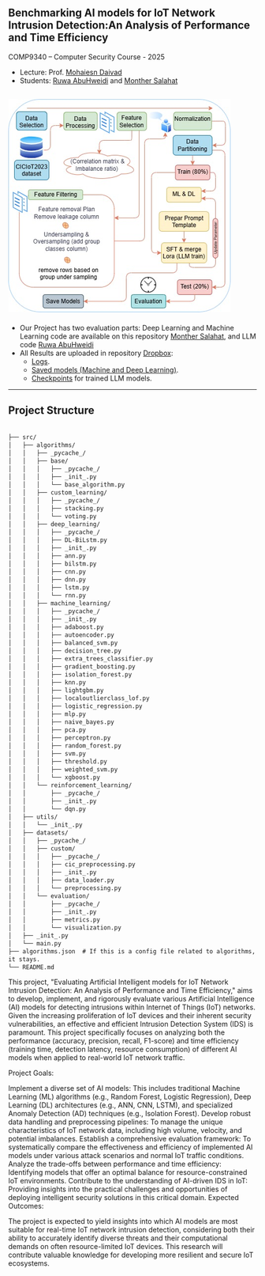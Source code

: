 ## Benchmarking AI models for IoT Network Intrusion Detection:An Analysis of Performance and Time Efficiency

COMP9340 – Computer Security Course - 2025

- Lecture: Prof. [Mohaiesn Daivad](https://www.cs.ucf.edu/~mohaisen/)
- Students: [Ruwa AbuHweidi](https://github.com/RuwaYafa) and [Monther Salahat](https://github.com/msalahat2015/IoT-IDS)

![Methodology Pipeline](IoT-Methodology.png)
---
* Our Project has two evaluation parts: Deep Learning and Machine Learning code are available on this repository [Monther Salahat](https://github.com/msalahat2015/IoT-IDS), and LLM code [Ruwa AbuHweidi](https://github.com/RuwaYafa/IoT-IDS-LLM)
* All Results are uploaded in repository [Dropbox](https://www.dropbox.com/scl/fo/7y8a8j7tko3da90sr6mco/AHpHYC95o7b65hER_MAKjKs?rlkey=2m6asv519j7w6li4d2c45ecbo&dl=0):
  * [Logs](https://www.dropbox.com/scl/fo/62zortvc8kuwud8ptn1n0/AEUulu3p5iGV0338tpijExU?rlkey=oaj70ynnmv2dtruwp5j4obs9v&dl=0).
  * [Saved models (Machine and Deep Learning)](https://drive.google.com/drive/folders/14io4lIMozrjQo1An5drDHKUwH6-ukY3X?usp=sharing).
  * [Checkpoints](https://www.dropbox.com/scl/fo/yg306y5df9y5eyjp9mz72/AKbDfF1MVBljfVSORMXKsC4?rlkey=wgv7mnhscnbvij32v12qd8lgo&dl=0) for trained LLM models.
---
## Project Structure 
<pre><code>
├── src/
│   ├── algorithms/
│   │   ├── _pycache_/
│   │   ├── base/
│   │   │   ├── _pycache_/
│   │   │   ├── _init_.py
│   │   │   └── base_algorithm.py
│   │   ├── custom_learning/
│   │   │   ├── _pycache_/
│   │   │   ├── stacking.py
│   │   │   └── voting.py
│   │   ├── deep_learning/
│   │   │   ├── _pycache_/
│   │   │   ├── DL-BiLstm.py
│   │   │   ├── _init_.py
│   │   │   ├── ann.py
│   │   │   ├── bilstm.py
│   │   │   ├── cnn.py
│   │   │   ├── dnn.py
│   │   │   ├── lstm.py
│   │   │   └── rnn.py
│   │   ├── machine_learning/
│   │   │   ├── _pycache_/
│   │   │   ├── _init_.py
│   │   │   ├── adaboost.py
│   │   │   ├── autoencoder.py
│   │   │   ├── balanced_svm.py
│   │   │   ├── decision_tree.py
│   │   │   ├── extra_trees_classifier.py
│   │   │   ├── gradient_boosting.py
│   │   │   ├── isolation_forest.py
│   │   │   ├── knn.py
│   │   │   ├── lightgbm.py
│   │   │   ├── localoutlierclass_lof.py
│   │   │   ├── logistic_regression.py
│   │   │   ├── mlp.py
│   │   │   ├── naive_bayes.py
│   │   │   ├── pca.py
│   │   │   ├── perceptron.py
│   │   │   ├── random_forest.py
│   │   │   ├── svm.py
│   │   │   ├── threshold.py
│   │   │   ├── weighted_svm.py
│   │   │   └── xgboost.py
│   │   └── reinforcement_learning/
│   │       ├── _pycache_/
│   │       ├── _init_.py
│   │       └── dqn.py
│   ├── utils/
│   │   └── _init_.py
│   ├── datasets/
│   │   ├── _pycache_/
│   │   ├── custom/
│   │   │   ├── _pycache_/
│   │   │   ├── cic_preprocessing.py
│   │   │   ├── _init_.py
│   │   │   ├── data_loader.py
│   │   │   └── preprocessing.py
│   │   └── evaluation/
│   │       ├── _pycache_/
│   │       ├── _init_.py
│   │       ├── metrics.py
│   │       └── visualization.py
│   ├── _init_.py
│   └── main.py
├── algorithms.json  # If this is a config file related to algorithms, it stays.
└── README.md
</code></pre>


This project, "Evaluating Artificial Intelligent models for IoT Network Intrusion Detection: An Analysis of Performance and Time Efficiency," aims to develop, implement, and rigorously evaluate various Artificial Intelligence (AI) models for detecting intrusions within Internet of Things (IoT) networks. Given the increasing proliferation of IoT devices and their inherent security vulnerabilities, an effective and efficient Intrusion Detection System (IDS) is paramount. This project specifically focuses on analyzing both the performance (accuracy, precision, recall, F1-score) and time efficiency (training time, detection latency, resource consumption) of different AI models when applied to real-world IoT network traffic.

Project Goals:

Implement a diverse set of AI models: This includes traditional Machine Learning (ML) algorithms (e.g., Random Forest, Logistic Regression), Deep Learning (DL) architectures (e.g., ANN, CNN, LSTM), and specialized Anomaly Detection (AD) techniques (e.g., Isolation Forest).
Develop robust data handling and preprocessing pipelines: To manage the unique characteristics of IoT network data, including high volume, velocity, and potential imbalances.
Establish a comprehensive evaluation framework: To systematically compare the effectiveness and efficiency of implemented AI models under various attack scenarios and normal IoT traffic conditions.
Analyze the trade-offs between performance and time efficiency: Identifying models that offer an optimal balance for resource-constrained IoT environments.
Contribute to the understanding of AI-driven IDS in IoT: Providing insights into the practical challenges and opportunities of deploying intelligent security solutions in this critical domain.
Expected Outcomes:

The project is expected to yield insights into which AI models are most suitable for real-time IoT network intrusion detection, considering both their ability to accurately identify diverse threats and their computational demands on often resource-limited IoT devices. This research will contribute valuable knowledge for developing more resilient and secure IoT ecosystems.








